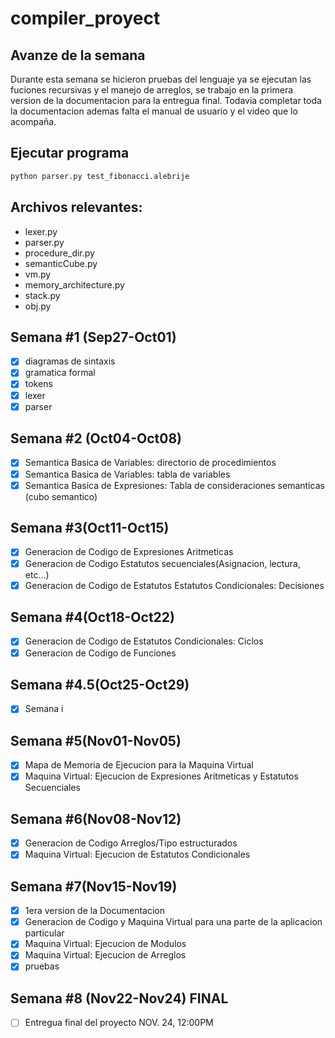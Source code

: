 # compiler_proyect
## Avanze de la semana
Durante esta semana se hicieron pruebas del lenguaje ya se ejecutan 
las fuciones recursivas y el manejo de arreglos, se trabajo en la primera
version de la documentacion para la entregua final. Todavia completar toda 
la documentacion ademas falta el manual de usuario y el video que lo acompaña.

## Ejecutar programa
```bash
python parser.py test_fibonacci.alebrije
```

## Archivos relevantes:
- lexer.py
- parser.py
- procedure_dir.py
- semanticCube.py
- vm.py
- memory_architecture.py
- stack.py
- obj.py
## Semana #1 (Sep27-Oct01)
- [X] diagramas de sintaxis
- [X] gramatica formal
- [X] tokens
- [X] lexer
- [X] parser
## Semana #2 (Oct04-Oct08)
- [X] Semantica Basica de Variables: directorio de procedimientos
- [X] Semantica Basica de Variables: tabla de variables
- [X] Semantica Basica de Expresiones: Tabla de consideraciones semanticas (cubo semantico)

## Semana #3(Oct11-Oct15)
- [X] Generacion de Codigo de Expresiones Aritmeticas
- [X] Generacion de Codigo Estatutos secuenciales(Asignacion, lectura, etc...)
- [X] Generacion de Codigo de Estatutos Estatutos Condicionales: Decisiones

## Semana #4(Oct18-Oct22)
- [X] Generacion de Codigo de Estatutos Condicionales: Ciclos
- [X] Generacion de Codigo de Funciones

## Semana #4.5(Oct25-Oct29)
- [X] Semana i

## Semana #5(Nov01-Nov05)
- [X] Mapa de Memoria de Ejecucion para la Maquina Virtual
- [X] Maquina Virtual: Ejecucion de Expresiones Aritmeticas y Estatutos Secuenciales

## Semana #6(Nov08-Nov12)
- [X] Generacion de Codigo Arreglos/Tipo estructurados
- [X] Maquina Virtual: Ejecucion de Estatutos Condicionales

## Semana #7(Nov15-Nov19)
- [X] 1era version de la Documentacion
- [X] Generacion de Codigo y Maquina Virtual para una parte de la aplicacion particular
- [X] Maquina Virtual: Ejecucion de Modulos 
- [X] Maquina Virtual: Ejecucion de Arreglos
- [X] pruebas

## Semana #8 (Nov22-Nov24) FINAL
- [ ] Entregua final del proyecto NOV. 24, 12:00PM
